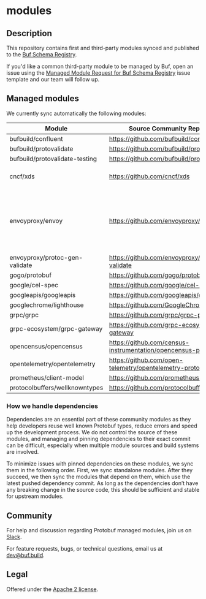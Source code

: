 # modules

## Description

This repository contains first and third-party modules synced and published to the [Buf Schema Registry][bsr].

If you'd like a common third-party module to be managed by Buf, open an issue using the [Managed Module Request for Buf 
Schema Registry][issue-template] issue template and our team will follow up.

## Managed modules

We currently sync automatically the following modules:

| Module | Source Community Repository | Depends on |
|---|---|---|
| bufbuild/confluent | https://github.com/bufbuild/confluent-proto |  |
| bufbuild/protovalidate | https://github.com/bufbuild/protovalidate |  |
| bufbuild/protovalidate-testing | https://github.com/bufbuild/protovalidate | - bufbuild/protovalidate |
| cncf/xds | https://github.com/cncf/xds | - envoyproxy/protoc-gen-validate<br>- googleapis/googleapis |
| envoyproxy/envoy | https://github.com/envoyproxy/envoy | - cncf/xds<br>- envoyproxy/protoc-gen-validate<br>- googleapis/googleapis<br>- opencensus/opencensus<br>- opentelemetry/opentelemetry<br>- prometheus/client-model |
| envoyproxy/protoc-gen-validate | https://github.com/envoyproxy/protoc-gen-validate |  |
| gogo/protobuf | https://github.com/gogo/protobuf |  |
| google/cel-spec | https://github.com/google/cel-spec | - googleapis/googleapis |
| googleapis/googleapis | https://github.com/googleapis/googleapis |  |
| googlechrome/lighthouse | https://github.com/GoogleChrome/lighthouse |  |
| grpc/grpc | https://github.com/grpc/grpc-proto | - googleapis/googleapis |
| grpc-ecosystem/grpc-gateway | https://github.com/grpc-ecosystem/grpc-gateway |  |
| opencensus/opencensus | https://github.com/census-instrumentation/opencensus-proto |  |
| opentelemetry/opentelemetry | https://github.com/open-telemetry/opentelemetry-proto |  |
| prometheus/client-model | https://github.com/prometheus/client_model |  |
| protocolbuffers/wellknowntypes | https://github.com/protocolbuffers/protobuf |  |

### How we handle dependencies

Dependencies are an essential part of these community modules as they help developers reuse well
known Protobuf types, reduce errors and speed up the development process. We do not control the
source of these modules, and managing and pinning dependencies to their exact commit can be
difficult, especially when multiple module sources and build systems are involved.

To minimize issues with pinned dependencies on these modules, we sync them in the following order.
First, we sync standalone modules. After they succeed, we then sync the modules that depend on them,
which use the latest pushed dependency commit. As long as the dependencies don’t have any breaking
change in the source code, this should be sufficient and stable for upstream modules.

## Community

For help and discussion regarding Protobuf managed modules, join us on
[Slack][slack].

For feature requests, bugs, or technical questions, email us at [dev@buf.build](dev@buf.build).

## Legal

Offered under the [Apache 2 license][license].

[bsr]: https://buf.build/explore 
[issue-template]: https://github.com/bufbuild/modules/issues/new?assignees=&labels=Feature&template=managed-module-request-for-buf-schema-registry.md&title=Managed+Module+request+for+Buf+Schema+Registry
[license]: https://github.com/bufbuild/modules/blob/main/LICENSE
[slack]: https://buf.build/links/slack
